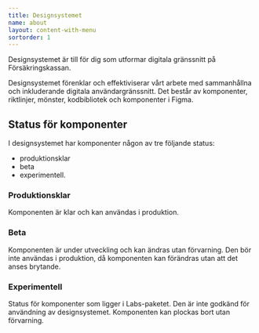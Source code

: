 ```yaml
---
title: Designsystemet
name: about
layout: content-with-menu
sortorder: 1
---
```


Designsystemet är till för dig som utformar digitala gränssnitt på Försäkringskassan.

Designsystemet förenklar och effektiviserar vårt arbete med sammanhållna och inkluderande digitala användargränssnitt.
Det består av komponenter, riktlinjer, mönster, kodbibliotek och komponenter i Figma.

## Status för komponenter

I designsystemet har komponenter någon av tre följande status:

- produktionsklar
- beta
- experimentell.

### Produktionsklar

Komponenten är klar och kan användas i produktion.

### Beta

Komponenten är under utveckling och kan ändras utan förvarning.
Den bör inte användas i produktion, då komponenten kan förändras utan att det anses brytande.

### Experimentell

Status för komponenter som ligger i Labs-paketet.
Den är inte godkänd för användning av designsystemet.
Komponenten kan plockas bort utan förvarning.

